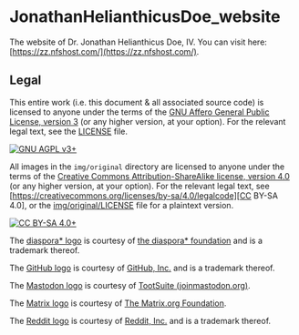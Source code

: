 # JonathanHelianthicusDoe_website

The website of Dr. Jonathan Helianthicus Doe, IV. You can visit here:
[https://zz.nfshost.com/](https://zz.nfshost.com/).

## Legal

This entire work (i.e. this document &amp; all associated source code) is
licensed to anyone under the terms of the [GNU Affero General Public License,
version 3](https://www.gnu.org/licenses/agpl-3.0.en.html) (or any higher
version, at your option). For the relevant legal text, see the
[LICENSE](./LICENSE) file.

[![GNU AGPL v3+](https://www.gnu.org/graphics/agplv3-with-text-162x68.png
"GNU AGPL v3+")](https://www.gnu.org/licenses/agpl-3.0.en.html)

All images in the `img/original` directory are licensed to anyone under the
terms of the [Creative Commons Attribution-ShareAlike license, version
4.0](https://creativecommons.org/licenses/by-sa/4.0/) (or any higher version,
at your option). For the relevant legal text, see
[https://creativecommons.org/licenses/by-sa/4.0/legalcode][CC BY-SA 4.0], or
the [img/original/LICENSE](img/original/LICENSE) file for a plaintext version.

[![CC BY-SA 4.0+](https://i.creativecommons.org/l/by-sa/4.0/88x31.png
"CC BY-SA 4.0+")](https://creativecommons.org/licenses/by-sa/4.0/)

The [diaspora\* logo](img/diaspora_logo.svg) is courtesy of [the diaspora\*
foundation](https://diasporafoundation.org/) and is a trademark thereof.

The [GitHub logo](img/GitHub_logo.png) is courtesy of [GitHub,
Inc.](https://github.com/) and is a trademark thereof.

The [Mastodon logo](img/Mastodon_logo.svg) is courtesy of [TootSuite
(joinmastodon.org)](https://joinmastodon.org/).

The [Matrix logo](img/Matrix_logo.svg) is courtesy of [The Matrix.org
Foundation](https://matrix.org/).

The [Reddit logo](img/Reddit_logo.svg) is courtesy of [Reddit,
Inc.](https://www.reddit.com/) and is a trademark thereof.

[CC BY-SA 4.0]: https://creativecommons.org/licenses/by-sa/4.0/legalcode
